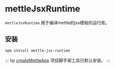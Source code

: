 # mettleJsxRuntime

`mettleJsxRuntime` 用于编译mettle的jsx模板的运行库。

## 安装

```bash
npm install mettle-jsx-runtime
```

::: tip
[createMettleApp](/zh/tool/createMettleApp/) 项目脚手架工具已默认安装。
:::

